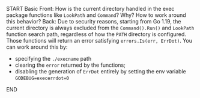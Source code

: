 START
Basic
Front: How is the current directory handled in the exec package functions like `LookPath` and `Command`? Why? How to work around this behavior?
Back: 
Due to security reasons, starting from Go 1.19, the current directory is always excluded from the `Command().Run()` and `LookPath` function search path, regardless of how the `PATH` directory is configured. Those functions will return an error satisfying `errors.Is(err, ErrDot)`.
You can work around this by:
- specifying the `./execname` path
- clearing the `error` returned by the functions;
- disabling the generation of `ErrDot` entirely by setting the env variable `GODEBUG=execerrdot=0`
<!--ID: 1745139558114-->
END

